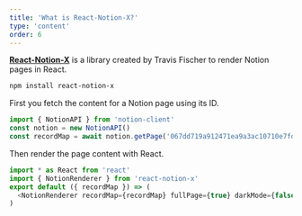 ```yaml
---
title: 'What is React-Notion-X?'
type: 'content'
order: 6
---
```

**[React-Notion-X](https://github.com/NotionX/react-notion-x)** is a library created by Travis Fischer to render Notion pages in React.

```zsh
npm install react-notion-x
```

First you fetch the content for a Notion page using its ID.

```javascript
import { NotionAPI } from 'notion-client'
const notion = new NotionAPI()
const recordMap = await notion.getPage('067dd719a912471ea9a3ac10710e7fdf')
```

Then render the page content with React.

```javascript
import * as React from 'react'
import { NotionRenderer } from 'react-notion-x'
export default ({ recordMap }) => (
  <NotionRenderer recordMap={recordMap} fullPage={true} darkMode={false} />
)
```
